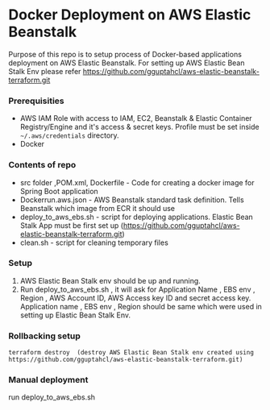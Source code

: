  # Docker Deployment on AWS Elastic Beanstalk 

Purpose of this repo is to setup process of Docker-based applications deployment on AWS Elastic Beanstalk. For setting up AWS Elastic Bean Stalk Env please refer https://github.com/gguptahcl/aws-elastic-beanstalk-terraform.git

### Prerequisities
- AWS IAM Role with access to IAM, EC2, Beanstalk & Elastic Container Registry/Engine and it's access & secret keys. Profile must be set inside `~/.aws/credentials` directory.
- Docker

### Contents of repo
 - src folder ,POM.xml, Dockerfile  - Code for creating a docker image for Spring Boot application
 - Dockerrun.aws.json - AWS Beanstalk standard task definition. Tells Beanstalk which image from ECR it should use
 - deploy_to_aws_ebs.sh - script for deploying applications. Elastic Bean Stalk App must be first set up (https://github.com/gguptahcl/aws-elastic-beanstalk-terraform.git)
 - clean.sh - script for cleaning temporary files

### Setup
1. AWS Elastic Bean Stalk env should be up and running.
2. Run deploy_to_aws_ebs.sh , it will ask for Application Name , EBS env , Region , AWS Account ID, AWS Access key ID and secret access key. Application name , EBS env , Region should be same which were used in setting up Elastic Bean Stalk Env.

### Rollbacking setup
```
terraform destroy  (destroy AWS Elastic Bean Stalk env created using https://github.com/gguptahcl/aws-elastic-beanstalk-terraform.git)
```

### Manual deployment

run deploy_to_aws_ebs.sh 



